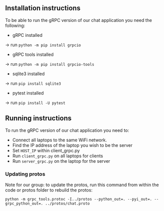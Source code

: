 ## Installation instructions

To be able to run the gRPC version of our chat application you need the following:

* gRPC installed

-> run `python -m pip install grpcio`

* gRPC tools installed

-> run `python -m pip install grpcio-tools`

* sqlite3 installed

-> run `pip install sqlite3`

* pytest installed

-> run `pip install -U pytest`

## Running instructions

To run the gRPC version of our chat application you need to:

* Connect all laptops to the same WiFi network.
* Find the IP address of the laptop you wish to be the server
* Set `HOST_IP` within client_grpc.py
* Run `client_grpc.py` on all laptops for clients
* Run `server_grpc.py` on the laptop for the server

### Updating protos

Note for our group: to update the protos, run this command from within the code or protos folder to rebuild the protos:

```python -m grpc_tools.protoc -I../protos --python_out=. --pyi_out=. --grpc_python_out=. ../protos/chat.proto```